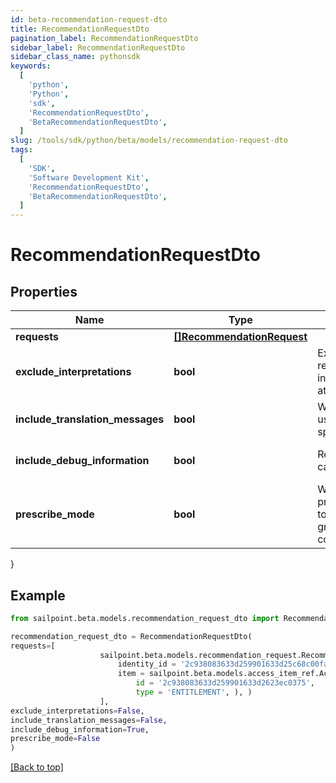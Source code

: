 ```yaml
---
id: beta-recommendation-request-dto
title: RecommendationRequestDto
pagination_label: RecommendationRequestDto
sidebar_label: RecommendationRequestDto
sidebar_class_name: pythonsdk
keywords:
  [
    'python',
    'Python',
    'sdk',
    'RecommendationRequestDto',
    'BetaRecommendationRequestDto',
  ]
slug: /tools/sdk/python/beta/models/recommendation-request-dto
tags:
  [
    'SDK',
    'Software Development Kit',
    'RecommendationRequestDto',
    'BetaRecommendationRequestDto',
  ]
---
```


# RecommendationRequestDto

## Properties

| Name | Type | Description | Notes |
| --- | --- | --- | --- |
| **requests** | [**[]RecommendationRequest**](recommendation-request) |  | [optional] |
| **exclude_interpretations** | **bool** | Exclude interpretations in the response if \"true\". Return interpretations in the response if this attribute is not specified. | [optional] [default to False] |
| **include_translation_messages** | **bool** | When set to true, the calling system uses the translated messages for the specified language | [optional] [default to False] |
| **include_debug_information** | **bool** | Returns the recommender calculations if set to true | [optional] [default to False] |
| **prescribe_mode** | **bool** | When set to true, uses prescribedRulesRecommenderConfig to get identity attributes and peer group threshold instead of standard config. | [optional] [default to False] |

}

## Example

```python
from sailpoint.beta.models.recommendation_request_dto import RecommendationRequestDto

recommendation_request_dto = RecommendationRequestDto(
requests=[
                    sailpoint.beta.models.recommendation_request.RecommendationRequest(
                        identity_id = '2c938083633d259901633d25c68c00fa',
                        item = sailpoint.beta.models.access_item_ref.AccessItemRef(
                            id = '2c938083633d259901633d2623ec0375',
                            type = 'ENTITLEMENT', ), )
                    ],
exclude_interpretations=False,
include_translation_messages=False,
include_debug_information=True,
prescribe_mode=False
)

```

[[Back to top]](#)
